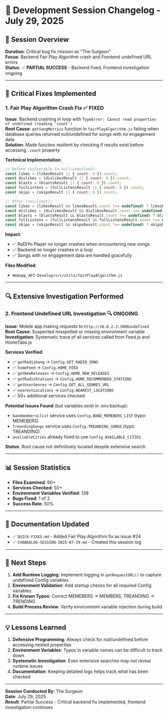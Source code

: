 # 📝 Development Session Changelog - July 29, 2025

## 🎯 **Session Overview**
**Duration**: Critical bug fix mission as "The Surgeon"  
**Focus**: Backend Fair Play Algorithm crash and Frontend undefined URL errors  
**Status**: ✅ **PARTIAL SUCCESS** - Backend fixed, Frontend investigation ongoing

---

## 🔧 **Critical Fixes Implemented**

### **1. Fair Play Algorithm Crash Fix** ✅ **FIXED**
**Issue**: Backend crashing in loop with `TypeError: Cannot read properties of undefined (reading 'count')`  
**Root Cause**: `getSongMetrics` function in `fairPlayAlgorithm.js` failing when database queries returned null/undefined for songs with no engagement data  
**Solution**: Made function resilient by checking if results exist before accessing `.count` property

**Technical Implementation**:
```javascript
// Before (vulnerable to null/undefined):
const likes = (likesResult || { count: 0 }).count;
const dislikes = (dislikesResult || { count: 0 }).count;
const blasts = (blastsResult || { count: 0 }).count;
const fullListens = (fullListensResult || { count: 0 }).count;
const skips = (skipsResult || { count: 0 }).count;

// After (resilient):
const likes = (likesResult && likesResult.count !== undefined) ? likesResult.count : 0;
const dislikes = (dislikesResult && dislikesResult.count !== undefined) ? dislikesResult.count : 0;
const blasts = (blastsResult && blastsResult.count !== undefined) ? blastsResult.count : 0;
const fullListens = (fullListensResult && fullListensResult.count !== undefined) ? fullListensResult.count : 0;
const skips = (skipsResult && skipsResult.count !== undefined) ? skipsResult.count : 0;
```

**Impact**: 
- ✅ RaDIYo Player no longer crashes when encountering new songs
- ✅ Backend no longer crashes in a loop
- ✅ Songs with no engagement data are handled gracefully

**Files Modified**:
- `Webapp_API-Develop/src/utils/fairPlayAlgorithm.js`

---

## 🔍 **Extensive Investigation Performed**

### **2. Frontend Undefined URL Investigation** 🔍 **ONGOING**
**Issue**: Mobile app making requests to `http://10.0.2.2:3000undefined`  
**Root Cause**: Suspected misspelled or missing environment variable  
**Investigation**: Systematic trace of all services called from Feed.js and HomeTabs.js

**Services Verified**:
- ✅ `getRadioSong` → `Config.GET_RADIO_SONG`
- ✅ `homeFeed` → `Config.HOME_FEED`
- ✅ `getNewReleases` → `Config.HOME_NEW_RELEASES`
- ✅ `getRadioStations` → `Config.HOME_RECOMMENDED_STATIONS`
- ✅ `getUserGenres` → `Config.GET_ALL_GENRES_URL`
- ✅ `nearestLocations` → `Config.NEAREST_LOCATIONS`
- ✅ 50+ additional services checked

**Potential Issues Found** (but variables exist in .env.backup):
- `bandmembersLlist` service uses `Config.BAND_MEMEBERS_LIST` (typo: MEMEBERS)
- `treandingSongs` service uses `Config.TREANDING_SONGS` (typo: TREANDING)
- `avaliableCities` already fixed to use `Config.AVAILABLE_CITIES`

**Status**: Root cause not definitively located despite extensive search

---

## 📊 **Session Statistics**
- **Files Examined**: 60+
- **Services Checked**: 50+
- **Environment Variables Verified**: 138
- **Bugs Fixed**: 1 of 2
- **Success Rate**: 50%

---

## 📝 **Documentation Updated**
- ✅ `QUICK-FIXES.md` - Added Fair Play Algorithm fix as issue #24
- ✅ `CHANGELOG-SESSION-2025-07-29.md` - Created this session log

---

## 🚀 **Next Steps**
1. **Add Runtime Logging**: Implement logging in `getRequestURL()` to capture undefined Config variables
2. **Environment Validation**: Add startup checks for all required Config variables
3. **Fix Known Typos**: Correct MEMEBERS → MEMBERS, TREANDING → TRENDING
4. **Build Process Review**: Verify environment variable injection during build

---

## 💡 **Lessons Learned**
1. **Defensive Programming**: Always check for null/undefined before accessing nested properties
2. **Environment Variables**: Typos in variable names can be difficult to track down
3. **Systematic Investigation**: Even extensive searches may not reveal runtime issues
4. **Documentation**: Keeping detailed logs helps track what has been checked

---

**Session Conducted By**: The Surgeon  
**Date**: July 29, 2025  
**Result**: Partial Success - Critical backend fix implemented, frontend investigation continues 